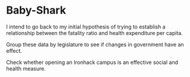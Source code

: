 # Baby-Shark

I intend to go back to my initial hypothesis of trying to establish a relationship between the fatality ratio and health expenditure per capita.

Group these data by legislature to see if changes in government have an effect.

Check whether opening an Ironhack campus is an effective social and health measure.
